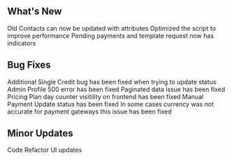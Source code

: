 ## What's New
Old Contacts can now be updated with attributes
Optimized the script to improve performance
Pending payments and template request now has indicators 

## Bug Fixes
Additional Single Credit bug has been fixed when trying to update status
Admin Profile 500 error has been fixed
Paginated data issue has been fixed
Pricing Plan day counter visitility on frontend has been fixed
Manual Payment Update status has been fixed
In some cases currency was not accurate for payment gateways this issue has been fixed

## Minor Updates
Code Refactor
UI updates
